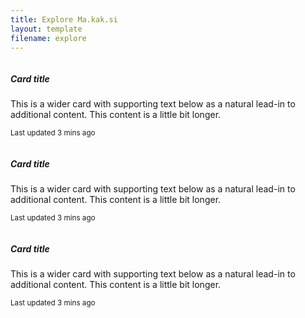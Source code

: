 ```yaml
---
title: Explore Ma.kak.si
layout: template
filename: explore
--- 
```

<title>Explore Ma.kak.si</title>
<div class="card mb-12" style="max-height: 540px;">
  <div class="row g-0">
    <div class="col-md-4">
      <img src="static/img/1.gif" class="img-fluid rounded-start" alt="">
    </div>
    <div class="col-md-8">
      <div class="card-body">
        <h5 class="card-title">Card title</h5>
        <p class="card-text">This is a wider card with supporting text below as a natural lead-in to additional content. This content is a little bit longer.</p>
        <p class="card-text"><small class="text-muted">Last updated 3 mins ago</small></p>
      </div>
    </div>
  </div>
</div>
<div class="card mb-3" style="max-width: 540px;">
  <div class="row g-0">
    <div class="col-md-4">
      <img src="static/img/1.gif" class="img-fluid rounded-start" alt="">
    </div>
    <div class="col-md-8">
      <div class="card-body">
        <h5 class="card-title">Card title</h5>
        <p class="card-text">This is a wider card with supporting text below as a natural lead-in to additional content. This content is a little bit longer.</p>
        <p class="card-text"><small class="text-muted">Last updated 3 mins ago</small></p>
      </div>
    </div>
  </div>
</div>
<div class="card mb-3" style="max-width: 540px;">
  <div class="row g-0">
    <div class="col-md-4">
      <img src="static/img/1.gif" class="img-fluid rounded-start" alt="">
    </div>
    <div class="col-md-8">
      <div class="card-body">
        <h5 class="card-title">Card title</h5>
        <p class="card-text">This is a wider card with supporting text below as a natural lead-in to additional content. This content is a little bit longer.</p>
        <p class="card-text"><small class="text-muted">Last updated 3 mins ago</small></p>
      </div>
    </div>
  </div>
</div>